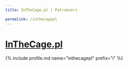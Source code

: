 ```yaml
---
title: InTheCage.pl | Patromierz

permalink: /inthecagepl
---
```


# [InTheCage.pl](https://patronite.pl/inthecagepl)

{% include profile.md name="inthecagepl" prefix="i" %}
